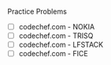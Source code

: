 Practice Problems
- [ ] codechef.com - NOKIA
- [ ] codechef.com - TRISQ
- [ ] codechef.com - LFSTACK
- [ ] codechef.com - FICE